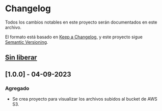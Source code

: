 # Changelog

Todos los cambios notables en este proyecto serán documentados en este archivo.

El formato está basado en [Keep a Changelog](https://keepachangelog.com/es-ES/1.0.0/),
y este proyecto sigue [Semantic Versioning](https://semver.org/lang/es/).

## [Sin liberar]
## [1.0.0] - 04-09-2023
### Agregado
- Se crea proyecto para visualizar los archivos subidos al bucket de AWS S3.

[Sin liberar]: https://gitlab.gobdigital.com/nomina/aws-s3-api/-/compare/v1.0.0...main
